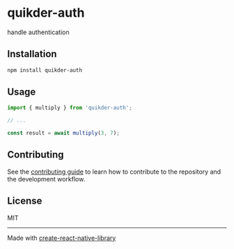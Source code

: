 # quikder-auth

handle authentication

## Installation

```sh
npm install quikder-auth
```

## Usage

```js
import { multiply } from 'quikder-auth';

// ...

const result = await multiply(3, 7);
```

## Contributing

See the [contributing guide](CONTRIBUTING.md) to learn how to contribute to the repository and the development workflow.

## License

MIT

---

Made with [create-react-native-library](https://github.com/callstack/react-native-builder-bob)
